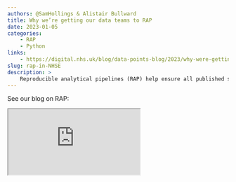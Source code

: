 ```yaml
---
authors: @SamHollings & Alistair Bullward
title: Why we’re getting our data teams to RAP
date: 2023-01-05
categories: 
    - RAP
    - Python
links:
    - https://digital.nhs.uk/blog/data-points-blog/2023/why-were-getting-our-data-teams-to-rap#:~:text=Reproducible%20analytical%20pipelines%20(RAP)%20help,standards%20of%20transparency%20and%20reproducibility.
slug: rap-in-NHSE
description: >
    Reproducible analytical pipelines (RAP) help ensure all published statistics meet the highest standards of transparency and reproducibility. Sam Hollings and Alistair Bullward share their insights on adopting RAP and give advice to those starting out.
---
```


See our blog on RAP:

<div class="map">
  <iframe src="https://digital.nhs.uk/blog/data-points-blog/2023/why-were-getting-our-data-teams-to-rap#:~:text=Reproducible%20analytical%20pipelines%20(RAP)%20help,standards%20of%20transparency%20and%20reproducibility."></iframe>
</div>